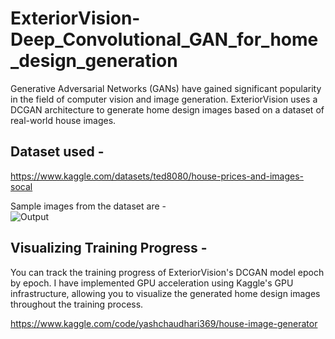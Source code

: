 # ExteriorVision-Deep_Convolutional_GAN_for_home_design_generation
Generative Adversarial Networks (GANs) have gained significant popularity in the field of computer vision and image generation. ExteriorVision uses a DCGAN architecture to generate home design images based on a dataset of real-world house images.  

## Dataset used -
   https://www.kaggle.com/datasets/ted8080/house-prices-and-images-socal  
     
   Sample images from the dataset are -  
   ![Output](https://github.com/Yash-C1/ExteriorVision-Deep_Convolutional_GAN_for_home_design_generation/blob/main/sample_dataset_images.png)

   
## Visualizing Training Progress - 
  You can track the training progress of ExteriorVision's DCGAN model epoch by epoch. I have implemented GPU acceleration using Kaggle's GPU infrastructure, allowing you to visualize the generated home design images throughout the training process.  
    
  https://www.kaggle.com/code/yashchaudhari369/house-image-generator
